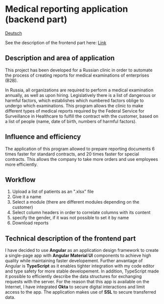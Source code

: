 # Medical reporting application (backend part)
[Deutsch](./README_DE.md)

See the description of the frontend part here: [Link](https://github.com/Donatell/Report-frontend)

## Description and area of application
This project has been developed for a Russian clinic in order to automate the process of creating reports for medical examinations of enterprises (B2B).

In Russia, all organizations are required to perform a medical examination annually, as well as upon hiring. Legislatively there is a list of dangerous or harmful factors, which establishes which numbered factors oblige to undergo which examinations. This program allows the clinic to make different types of medical reports required by the Federal Service for Surveillance in Healthcare to fulfill the contract with the customer, based on a list of people (name, date of birth, numbers of harmful factors).

## Influence and efficiency
The application of this program allowed to prepare reporting documents 6 times faster for standard contracts, and 20 times faster for special contracts. This allows the company to take more orders and use employees more efficiently.

## Workflow
1. Upload a list of patients as an ".xlsx" file 
2. Give it a name
3. Select a module (there are different modules depending on the customer)
4. Select column headers in order to correlate columns with its content
5. specify the gender, if it was not possible to set it by name
6. Download reports

## Technical description of the frontend part
I have decided to use **Angular** as an application design framework to create a single-page app with **Angular Material UI** components to achieve high quality while maintaining faster developement. Further anvantage of Angular is **TypeScript** as it enables tighter integration with my code editor and type safety for more stable developement. In addition, TypeScript made it possible to efficiently describe the data structures for exchanging requests with the server. For the reason that this app is available on the Internet, I have integrated **Okta** to secure digital interactions and limit access to the app. The application makes use of **SSL** to secure transferred data.
